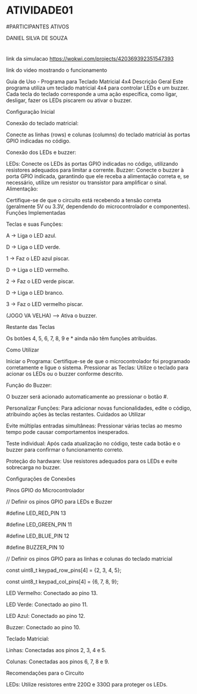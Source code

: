 # ATIVIDADE01
#PARTICIPANTES ATIVOS

DANIEL SILVA DE SOUZA
#
 link da simulacao https://wokwi.com/projects/420369392351547393
 
 link do video mostrando o funcionamento

 
Guia de Uso - Programa para Teclado Matricial 4x4
Descrição Geral
Este programa utiliza um teclado matricial 4x4 para controlar LEDs e um buzzer. Cada tecla do teclado corresponde a uma ação específica, como ligar, desligar, fazer os LEDs piscarem ou ativar o buzzer.

Configuração Inicial

Conexão do teclado matricial:

Conecte as linhas (rows) e colunas (columns) do teclado matricial às portas GPIO indicadas no código.

Conexão dos LEDs e buzzer:

LEDs: Conecte os LEDs às portas GPIO indicadas no código, utilizando resistores adequados para limitar a corrente.
Buzzer: Conecte o buzzer à porta GPIO indicada, garantindo que ele receba a alimentação correta e, se necessário, utilize um resistor ou transistor para amplificar o sinal.
Alimentação:

Certifique-se de que o circuito está recebendo a tensão correta (geralmente 5V ou 3.3V, dependendo do microcontrolador e componentes).
Funções Implementadas

Teclas e suas Funções:

A → Liga o LED azul.

D → Liga o LED verde.

1 → Faz o LED azul piscar.

D → Liga o LED vermelho.

2 → Faz o LED verde piscar.

D → Liga o LED branco.

3 → Faz o LED vermelho piscar.

 (JOGO VA VELHA) --> Ativa o buzzer.

Restante das Teclas

Os botões 4, 5, 6, 7, 8, 9 e * ainda não têm funções atribuídas.

Como Utilizar

Iniciar o Programa: Certifique-se de que o microcontrolador foi programado corretamente e ligue o sistema.
Pressionar as Teclas: Utilize o teclado para acionar os LEDs ou o buzzer conforme descrito.

Função do Buzzer:

O buzzer será acionado automaticamente ao pressionar o botão #.


Personalizar Funções: Para adicionar novas funcionalidades, edite o código, atribuindo ações às teclas restantes.
Cuidados ao Utilizar

Evite múltiplas entradas simultâneas: Pressionar várias teclas ao mesmo tempo pode causar comportamentos inesperados.

Teste individual: Após cada atualização no código, teste cada botão e o buzzer para confirmar o funcionamento correto.

Proteção do hardware: Use resistores adequados para os LEDs e evite sobrecarga no buzzer.

Configurações de Conexões

Pinos GPIO do Microcontrolador

// Definir os pinos GPIO para LEDs e Buzzer

#define LED_RED_PIN 13

#define LED_GREEN_PIN 11

#define LED_BLUE_PIN 12

#define BUZZER_PIN 10

// Definir os pinos GPIO para as linhas e colunas do teclado matricial

const uint8_t keypad_row_pins[4] = {2, 3, 4, 5};

const uint8_t keypad_col_pins[4] = {6, 7, 8, 9};

LED Vermelho: Conectado ao pino 13.

LED Verde: Conectado ao pino 11.

LED Azul: Conectado ao pino 12.

Buzzer: Conectado ao pino 10.

Teclado Matricial:

Linhas: Conectadas aos pinos 2, 3, 4 e 5.

Colunas: Conectadas aos pinos 6, 7, 8 e 9.

Recomendações para o Circuito

LEDs: Utilize resistores entre 220Ω e 330Ω para proteger os LEDs.

